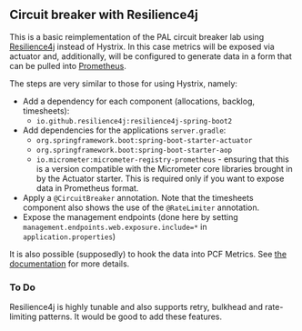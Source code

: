 ## Circuit breaker with Resilience4j

This is a basic reimplementation of the PAL circuit breaker lab using
[Resilience4j](https://resilience4j.readme.io) instead of Hystrix.
In this case metrics will be exposed via actuator and, additionally,
will be configured to generate data in a form that can be pulled
into [Prometheus](https://prometheus.io).

The steps are very similar to those for using Hystrix, namely:
* Add a dependency for each component (allocations, backlog, timesheets):
  * `io.github.resilience4j:resilience4j-spring-boot2`
* Add dependencies for the applications `server.gradle`:
  * `org.springframework.boot:spring-boot-starter-actuator`
  * `org.springframework.boot:spring-boot-starter-aop`
  * `io.micrometer:micrometer-registry-prometheus` - ensuring that this
  is a version compatible with the Micrometer core libraries brought in
  by the Actuator starter. This is required only if you want to
  expose data in Prometheus format.
* Apply a `@CircuitBreaker` annotation. Note that the timesheets
  component also shows the use of the `@RateLimiter` annotation.
* Expose the management endpoints (done here by setting
`management.endpoints.web.exposure.include=*` in `application.properties`)

It is also possible (supposedly) to hook the data into PCF Metrics.
See [the documentation](https://docs.pivotal.io/pivotalcf/2-6/metric-registrar/using.html)
for more details.

### To Do

Resilience4j is highly tunable and also supports retry, bulkhead and
rate-limiting patterns. It would be good to add these features.

